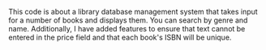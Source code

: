 This code is about a library database management system that takes input for a number of books and displays them. You can search by genre and name. Additionally, I have added features to ensure that text cannot be entered in the price field and that each book's ISBN will be unique.
